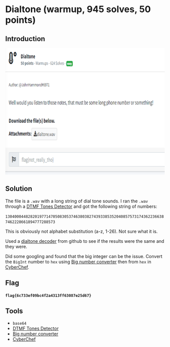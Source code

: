 # Dialtone (warmup, 945 solves, 50 points)

## Introduction

<p align="left">
  <img height=400 img src=./readme_assets/dialtone-challenge.PNG/>
</p>

## Solution

The file is a `.wav` with a long string of dial tone sounds. I ran the `.wav` through a [DTMF Tones Detector](http://dialabc.com/sound/detect/index.html) and got the following string of numbers: 

`13040004482820197714705083053746380382743933853520408575731743622366387462228661894777288573`

This is obviously not alphabet substitution (a-z, 1-26). Not sure what it is.

Used a [dialtone decoder](https://github.com/ribt/dtmf-decoder) from github to see if the results were the same and they were. 

Did some googling and found that the big integer can be the issue. Convert the `BigInt` number to `hex` using [Big number converter](https://www.mobilefish.com/services/big_number/big_number.php) then from `hex` in [CyberChef](https://gchq.github.io/CyberChef/).

## Flag

**`flag{6c733ef09bc4f2a4313ff63087e25d67}`**

## Tools

- `base64`
- [DTMF Tones Detector](http://dialabc.com/sound/detect/index.html)
- [Big number converter](https://www.mobilefish.com/services/big_number/big_number.php)
- [CyberChef](https://gchq.github.io/CyberChef/)


